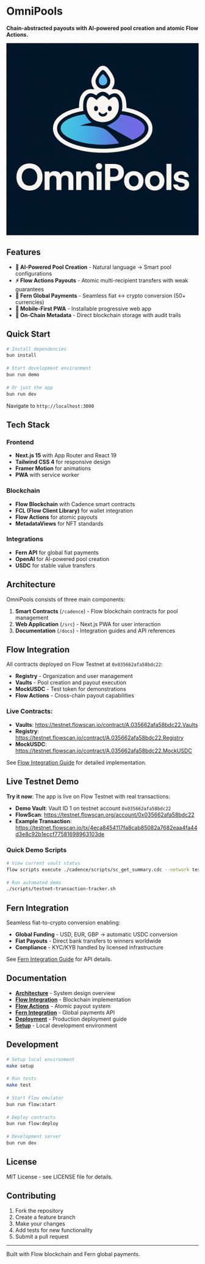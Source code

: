 # OmniPools

**Chain-abstracted payouts with AI-powered pool creation and atomic Flow Actions.**

![OmniPools](public/sticker.png)

## Features

- **🤖 AI-Powered Pool Creation** - Natural language → Smart pool configurations
- **⚡ Flow Actions Payouts** - Atomic multi-recipient transfers with weak guarantees
- **🌿 Fern Global Payments** - Seamless fiat ↔ crypto conversion (50+ currencies)
- **📱 Mobile-First PWA** - Installable progressive web app
- **🔗 On-Chain Metadata** - Direct blockchain storage with audit trails

## Quick Start

```bash
# Install dependencies
bun install

# Start development environment
bun run demo

# Or just the app
bun run dev
```

Navigate to `http://localhost:3000`

## Tech Stack

### Frontend
- **Next.js 15** with App Router and React 19
- **Tailwind CSS 4** for responsive design
- **Framer Motion** for animations
- **PWA** with service worker

### Blockchain
- **Flow Blockchain** with Cadence smart contracts
- **FCL (Flow Client Library)** for wallet integration
- **Flow Actions** for atomic payouts
- **MetadataViews** for NFT standards

### Integrations
- **Fern API** for global fiat payments
- **OpenAI** for AI-powered pool creation
- **USDC** for stable value transfers

## Architecture

OmniPools consists of three main components:

1. **Smart Contracts** (`/cadence`) - Flow blockchain contracts for pool management
2. **Web Application** (`/src`) - Next.js PWA for user interaction  
3. **Documentation** (`/docs`) - Integration guides and API references

## Flow Integration

All contracts deployed on Flow Testnet at `0x035662afa58bdc22`:

- **Registry** - Organization and user management
- **Vaults** - Pool creation and payout execution  
- **MockUSDC** - Test token for demonstrations
- **Flow Actions** - Cross-chain payout capabilities

### **Live Contracts:**
- **Vaults**: https://testnet.flowscan.io/contract/A.035662afa58bdc22.Vaults
- **Registry**: https://testnet.flowscan.io/contract/A.035662afa58bdc22.Registry
- **MockUSDC**: https://testnet.flowscan.io/contract/A.035662afa58bdc22.MockUSDC

See [Flow Integration Guide](docs/flow-integration.md) for detailed implementation.

## Live Testnet Demo

**Try it now**: The app is live on Flow Testnet with real transactions:

- **Demo Vault**: Vault ID 1 on testnet account `0x035662afa58bdc22`
- **FlowScan**: https://testnet.flowscan.org/account/0x035662afa58bdc22
- **Example Transaction**: https://testnet.flowscan.io/tx/4eca8454117fa8cab85082a7682eaa4fa44d3e8c92b1eccf77581698963103de

### Quick Demo Scripts
```bash
# View current vault status
flow scripts execute ./cadence/scripts/sc_get_summary.cdc --network testnet 0x035662afa58bdc22 1

# Run automated demo
./scripts/testnet-transaction-tracker.sh
```

## Fern Integration

Seamless fiat-to-crypto conversion enabling:

- **Global Funding** - USD, EUR, GBP → automatic USDC conversion
- **Fiat Payouts** - Direct bank transfers to winners worldwide
- **Compliance** - KYC/KYB handled by licensed infrastructure

See [Fern Integration Guide](docs/fern-integration.md) for API details.

## Documentation

- **[Architecture](docs/architecture.md)** - System design overview
- **[Flow Integration](docs/flow-integration.md)** - Blockchain implementation
- **[Flow Actions](docs/flow-actions.md)** - Atomic payout system
- **[Fern Integration](docs/fern-integration.md)** - Global payments API
- **[Deployment](docs/deployment.md)** - Production deployment guide
- **[Setup](docs/setup.md)** - Local development environment

## Development

```bash
# Setup local environment
make setup

# Run tests
make test

# Start Flow emulator
bun run flow:start

# Deploy contracts
bun run flow:deploy

# Development server
bun run dev
```

## License

MIT License - see LICENSE file for details.

## Contributing

1. Fork the repository
2. Create a feature branch
3. Make your changes
4. Add tests for new functionality
5. Submit a pull request

---

Built with Flow blockchain and Fern global payments.